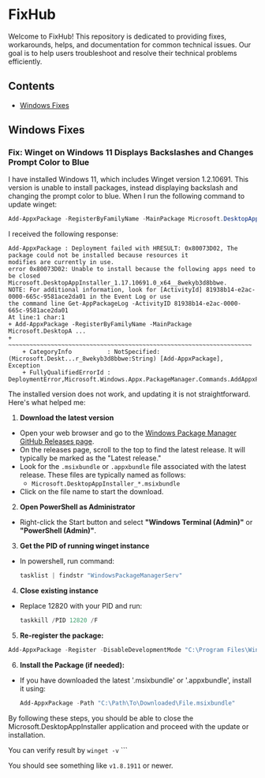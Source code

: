 # FixHub

Welcome to FixHub! This repository is dedicated to providing fixes, workarounds, helps, and documentation for common technical issues. Our goal is to help users troubleshoot and resolve their technical problems efficiently.

## Contents

- [Windows Fixes](#windows-fixes)

## Windows Fixes

### Fix: Winget on Windows 11 Displays Backslashes and Changes Prompt Color to Blue

I have installed Windows 11, which includes Winget version 1.2.10691. This version is unable to install packages, instead displaying backslash and changing the prompt color to blue. When I run the following command to update winget:

```powershell
Add-AppxPackage -RegisterByFamilyName -MainPackage Microsoft.DesktopAppInstaller_8wekyb3d8bbwe
```

I received the following response:
```
Add-AppxPackage : Deployment failed with HRESULT: 0x80073D02, The package could not be installed because resources it
modifies are currently in use.
error 0x80073D02: Unable to install because the following apps need to be closed
Microsoft.DesktopAppInstaller_1.17.10691.0_x64__8wekyb3d8bbwe.
NOTE: For additional information, look for [ActivityId] 81938b14-e2ac-0000-665c-9581ace2da01 in the Event Log or use
the command line Get-AppPackageLog -ActivityID 81938b14-e2ac-0000-665c-9581ace2da01
At line:1 char:1
+ Add-AppxPackage -RegisterByFamilyName -MainPackage Microsoft.DesktopA ...
+ ~~~~~~~~~~~~~~~~~~~~~~~~~~~~~~~~~~~~~~~~~~~~~~~~~~~~~~~~~~~~~~~~~~~~~
    + CategoryInfo          : NotSpecified: (Microsoft.Deskt...r_8wekyb3d8bbwe:String) [Add-AppxPackage], Exception
    + FullyQualifiedErrorId : DeploymentError,Microsoft.Windows.Appx.PackageManager.Commands.AddAppxPackageCommand
```

The installed version does not work, and updating it is not straightforward. Here's what helped me:

1. **Download the latest version**
  - Open your web browser and go to the [Windows Package Manager GitHub Releases page](https://github.com/microsoft/winget-cli/releases).
  - On the releases page, scroll to the top to find the latest release. It will typically be marked as the "Latest release."
  - Look for the `.msixbundle` or `.appxbundle` file associated with the latest release. These files are typically named as follows:
    - `Microsoft.DesktopAppInstaller_*.msixbundle`
  - Click on the file name to start the download.

2. **Open PowerShell as Administrator**
  - Right-click the Start button and select **"Windows Terminal (Admin)"** or **"PowerShell (Admin)"**.

3. **Get the PID of running winget instance**
  - In powershell, run command:
    ```powershell
    tasklist | findstr "WindowsPackageManagerServ"     
    ```

4. **Close existing instance**
  - Replace 12820 with your PID and run:
    ```powershell
    taskkill /PID 12820 /F     
    ```

5. **Re-register the package:**
  ```powershell
  Add-AppxPackage -Register -DisableDevelopmentMode "C:\Program Files\WindowsApps\Microsoft.DesktopAppInstaller_1.17.10691.0_x64__8wekyb3d8bbwe\AppXManifest.xml"
  ```

6. **Install the Package (if needed):**
  - If you have downloaded the latest '.msixbundle' or '.appxbundle', install it using:
    ```powershell
    Add-AppxPackage -Path "C:\Path\To\Downloaded\File.msixbundle"
    ```

By following these steps, you should be able to close the Microsoft.DesktopAppInstaller application and proceed with the update or installation.

You can verify result by `winget -v`
     ```

You should see something like `v1.8.1911` or newer.
